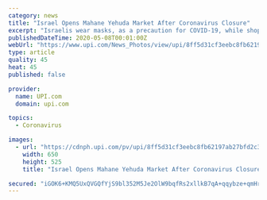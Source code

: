 ```yaml
---
category: news
title: "Israel Opens Mahane Yehuda Market After Coronavirus Closure"
excerpt: "Israelis wear masks, as a precaution for COVID-19, while shopping in the Mahane Yehuda Market in Jerusalem, on Thursday, May 7, 2020. Israel opened malls and outdoor markets after they suffered more than 40 days of closure due to the coronavirus pandemic restrictions."
publishedDateTime: 2020-05-08T00:01:00Z
webUrl: "https://www.upi.com/News_Photos/view/upi/8ff5d31cf3eebc8fb62197ab27bfd2c3/Israel-Opens-Mahane-Yehuda-Market-After-Coronavirus-Closure/"
type: article
quality: 45
heat: 45
published: false

provider:
  name: UPI.com
  domain: upi.com

topics:
  - Coronavirus

images:
  - url: "https://cdnph.upi.com/pv/upi/8ff5d31cf3eebc8fb62197ab27bfd2c3/MARKETS-OPEN.jpg"
    width: 650
    height: 525
    title: "Israel Opens Mahane Yehuda Market After Coronavirus Closure"

secured: "iGOK6+KMQ5UxQVGQfYjS9bl352M5Je2OlW9bqfRs2xllkB7qA+qqybze+qmHrIObzF5QqiZl0Xo1N/lwuynG48CCU4wDSuLrkxYGHbhP2nfXvOKW/Fb8y2eyDCklW/07I2cklqdSeGo+UbPuHraoordYrtP6yFIVEdahxtXKTm201xQmLJE8Fn8aRU60tUgclGcg88pnPeAfCdWYFox92gR7v2IGEfMFz/eG0nlv/CoYhuo39IQNHLEbdoYS5nuGb4n4z45MBAP6UYRP21BZbQ2OmZucvo7xwcNYOJvt/H3aS7jFdli1yXKtFQnk5WVK;efSn2bthAf3hstVNIBHv5Q=="
---
```


